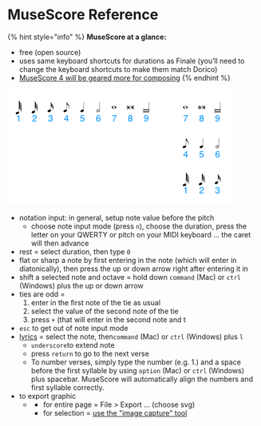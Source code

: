 # MuseScore Reference

{% hint style="info" %}
**MuseScore at a glance:**

* free \(open source\)
* uses same keyboard shortcuts for durations as Finale \(you’ll need to change the keyboard shortcuts to make them match Dorico\)
* [MuseScore 4 _will_ be geared more for composing](https://musescore.org/en/MuseScore4)
{% endhint %}

![MuseScore keyboard shortcuts for durations](../../../.gitbook/assets/image%20%284%29.png)

* notation input: in general, setup note value before the pitch
  * choose note input mode \(press `n`\), choose the duration, press the letter on your QWERTY or pitch on your MIDI keyboard ... the caret will then advance
* rest = select duration, then type `0`
* flat or sharp a note by first entering in the note \(which will enter in diatonically\), then press the up or down arrow right after entering it in
* shift a selected note and octave = hold down `command` \(Mac\) or `ctrl` \(Windows\) plus the up or down arrow
* ties are odd =
  1. enter in the first note of the tie as usual
  2. select the value of the second note of the tie
  3. press `+` \(that will enter in the second note and t
* `esc` to get out of note input mode
* [lyrics](https://musescore.org/en/handbook/lyrics) = select the note, then`command` \(Mac\) or `ctrl` \(Windows\) plus `l`
  * `underscore`to extend note
  * press `return` to go to the next verse
  * To number verses, simply type the number \(e.g. 1.\) and a space before the first syllable by using `option` \(Mac\) or `ctrl` \(Windows\) plus spacebar. MuseScore will automatically align the numbers and first syllable correctly.
* to export graphic
  * * for entire page = File &gt; Export ... \(choose svg\)
    * for selection = [use the "image capture" tool](https://musescore.org/en/handbook/3/image-capture)

